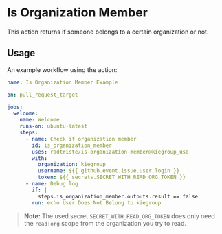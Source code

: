 # Is Organization Member

This action returns if someone belongs to a certain organization or not.

## Usage

An example workflow using the action:

```yaml
name: Is Organization Member Example

on: pull_request_target

jobs:
  welcome:
    name: Welcome
    runs-on: ubuntu-latest
    steps:
      - name: Check if organization member
        id: is_organization_member
        uses: radtriste/is-organization-member@kiegroup_use
        with:
          organization: kiegroup
          username: ${{ github.event.issue.user.login }}
          token: ${{ secrets.SECRET_WITH_READ_ORG_TOKEN }}
      - name: Debug log
        if: |
          steps.is_organization_member.outputs.result == false
        run: echo User Does Not Belong to kiegroup
```

> **Note:** The used secret `SECRET_WITH_READ_ORG_TOKEN` does only need the `read:org` scope from the organization you try to read.
